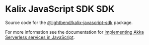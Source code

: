 # Kalix JavaScript SDK SDK

Source code for the [@lightbend/kalix-javascript-sdk](https://www.npmjs.com/package/@lightbend/kalix-javascript-sdk) package.

For more information see the documentation for [implementing Akka Serverless services in JavaScript](https://docs.kalix.io/javascript/).
